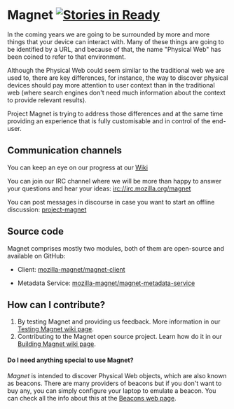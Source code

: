 # Magnet [![Stories in Ready](https://badge.waffle.io/mozilla-magnet/magnet.png?label=ready&title=Ready)](https://waffle.io/mozilla-magnet/magnet)

In the coming years we are going to be surrounded by more and more things that your device can interact with. Many of these things are going to be identified by a URL, and because of that, the name "Physical Web" has been coined to refer to that environment.

Although the Physical Web could seem similar to the traditional web we are used to, there are key differences, for instance, the way to discover physical devices should pay more attention to user context than in the traditional web (where search engines don't need much information about the context to provide relevant results).

Project Magnet is trying to address those differences and at the same time providing an experience that is fully customisable and in control of the end-user.

## Communication channels

You can keep an eye on our progress at our [Wiki](https://github.com/mozilla-magnet/magnet/wiki)

You can join our IRC channel where we will be more than happy to answer your questions and hear your ideas: [irc://irc.mozilla.org/magnet](irc://irc.mozilla.org/magnet)

You can post messages in discourse in case you want to start an offline discussion: [project-magnet](https://discourse.mozilla-community.org/c/connected-devices/project-magnet)

## Source code

Magnet comprises mostly two modules, both of them are open-source and available on GitHub:

* Client: [mozilla-magnet/magnet-client](https://github.com/mozilla-magnet/magnet-client)

* Metadata Service: [mozilla-magnet/magnet-metadata-service](https://github.com/mozilla-magnet/magnet-metadata-service)

## How can I contribute?

1. By testing Magnet and providing us feedback. More information in our [Testing Magnet wiki page](https://github.com/mozilla-magnet/magnet/wiki/Testing-Magnet).
2. Contributing to the Magnet open source project. Learn how do it in our [Building Magnet wiki page](https://github.com/mozilla-magnet/magnet/wiki/Building-Magnet-client).

#### Do I need anything special to use Magnet?

*Magnet* is intended to discover Physical Web objects, which are also known as beacons. There are many providers of beacons but if you don't want to buy any, you can simply configure your laptop to emulate a beacon. You can check all the info about this at the [Beacons web page](https://github.com/mozilla-magnet/magnet/wiki/Beacons).
